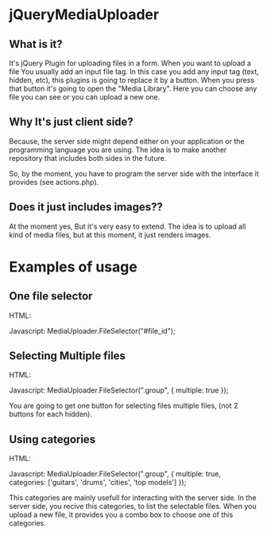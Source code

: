 jQueryMediaUploader
===================

What is it?
-----------
It's jQuery Plugin for uploading files in a form. 
When you want to upload a file You usually add an input file tag. In this case you add any input tag (text, hidden, etc), this plugins is going to replace it by a button. When you press that button it's going to open the "Media Library". Here you can choose any file you can see or you can upload a new one.

Why It's just client side?
--------------------------
Because, the server side might depend either on your application or the programming language you are using. The idea is to make another repository that includes both sides in the future.

So, by the moment, you have to program the server side with the interface it provides (see actions.php).

Does it just includes images??
------------------------------
At the moment yes, But it's very easy to extend. The idea is to upload all kind of media files, but at this moment, it just renders images.

Examples of usage
=================

One file selector
-----------------
HTML:
    <!-- you need a name to save the file id setted with jQueryMediaUploader. Value="1" if you are editing, if it's a new entity leave it empty -->
    <input type="hidden" name="file_id" value="1">

Javascript: 
    MediaUploader.FileSelector("#file_id");


Selecting Multiple files
------------------------
HTML:
    <!-- Again, i'm supposing you are editing -->
    <input type="hidden" class="group" name="file_id[]" value="1">
    <input type="hidden" class="group" name="file_id[]" value="2">

Javascript: 
    MediaUploader.FileSelector(".group", {
        multiple: true
    });

You are going to get one button for selecting files multiple files, (not 2 buttons for each hidden).


Using categories
----------------
HTML:
    <!-- Again, i'm supposing you are editing -->
    <input type="hidden" class="group" name="file_id[]" value="1">
    <input type="hidden" class="group" name="file_id[]" value="2">

Javascript: 
    MediaUploader.FileSelector(".group", {
        multiple: true,
        categories: ['guitars', 'drums', 'cities', 'top models']
    });

This categories are mainly usefull for interacting with the server side. In the server side, you recive this categories, to list the selectable files.
When you upload a new file, it provides you a combo box to choose one of this categories.

   

